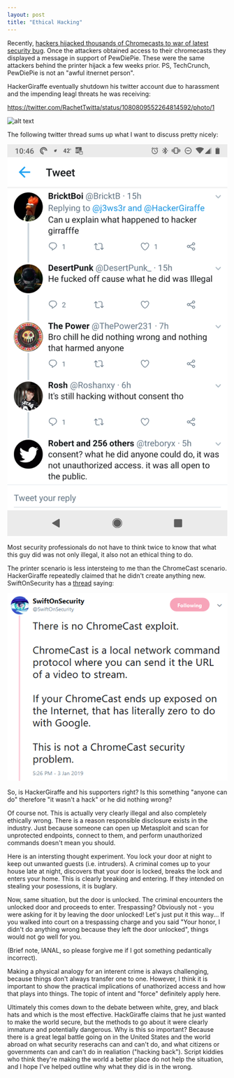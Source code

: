 ```yaml
---
layout: post
title: "Ethical Hacking"
---
```


Recently, [hackers hijacked thousands of Chromecasts to war of latest security bug](https://techcrunch.com/2019/01/02/chromecast-bug-hackers-havoc/). Once the attackers obtained access to their chromecasts they displayed a message in support of PewDiePie. These were the same attackers behind the printer hijack a few weeks prior. PS, TechCrunch, PewDiePie is not an "awful itnernet person".

HackerGiraffe eventually shutdown his twitter account due to harassment and the impending leagl threats he was receiving:

https://twitter.com/RachetTwitta/status/1080809552264814592/photo/1

![alt text]( ../images/hackergiraffe_1.jpg "hover over text")

The following twitter thread sums up what I want to discuss pretty nicely:

![alt text]( ../images/twitter_1.png "hover over text")

Most security professionals do not have to think twice to know that what this guy did was not only illegal, it also not an ethical thing to do.

The printer scenario is less intersteing to me than the ChromeCast scenario. HackerGiraffe repeatedly claimed that he didn't create anything new. SwiftOnSecurity has a [thread](https://twitter.com/SwiftOnSecurity/status/1080998885877780480) saying:

![alt text]( ../images/swiftonsecurity.png "hover over text")

So, is HackerGiraffe and his supporters right? Is this something "anyone can do" therefore "it wasn't a hack" or he did nothing wrong?

Of course not. This is actually very clearly illegal and also completely ethically wrong. There is a reason responsible disclosure exists in the industry. Just because someone can open up Metasploit and scan for unprotected endpoints, connect to them, and perform unauthorized commands doesn't mean you should.

Here is an intersting thought experiment. You lock your door at night to keep out unwanted guests (i.e. intruders). A criminal comes up to your house late at night, discovers that your door is locked, breaks the lock and enters your home. This is clearly breaking and entering. If they intended on stealing your posessions, it is buglary.

Now, same situation, but the door is unlocked. The criminal encounters the unlocked door and proceeds to enter. Trespassing? Obviously not - you were asking for it by leaving the door unlocked! Let's just put it this way... If you walked into court on a trespassing charge and you said "Your honor, I didn't do anything wrong because they left the door unlocked", things would not go well for you.

(Brief note, IANAL, so please forgive me if I got something pedantically incorrect).

Making a physical analogy for an interent crime is always challenging, because things don't always transfer one to one. However, I think it is important to show the practical implications of unathorized access and how that plays into things. The topic of intent and "force" definitely apply here.

Ultimately this comes down to the debate between white, grey, and black hats and which is the most effective. HackGiraffe claims that he just wanted to make the world secure, but the methods to go about it were clearly immature and potentially dangerous. Why is this so important? Because there is a great legal battle going on in the United States and the world abroad on what security reserachs can and can't do, and what citizens or governments can and can't do in realiation ("hacking back"). Script kiddies who think they're making the world a better place do not help the situation, and I hope I've helped outline why what they did is in the wrong.